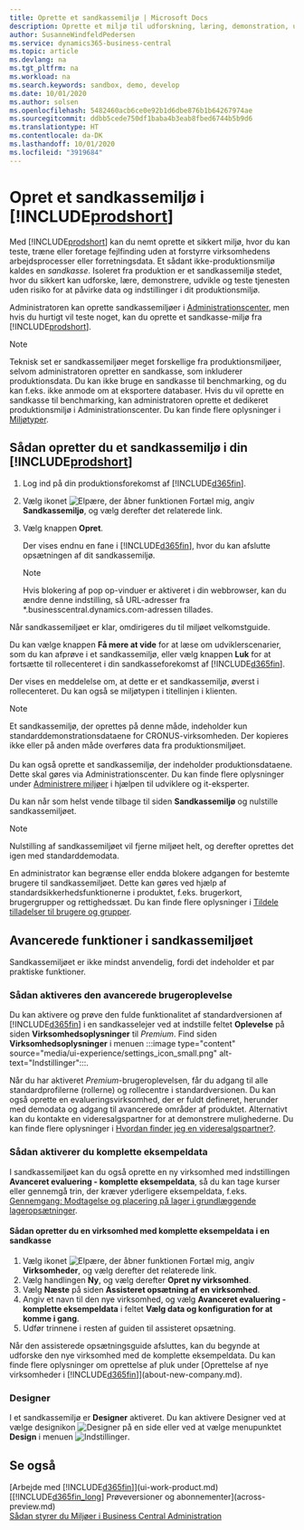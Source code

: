 ```yaml
---
title: Oprette et sandkassemiljø | Microsoft Docs
description: Oprette et miljø til udforskning, læring, demonstration, udvikling og test.
author: SusanneWindfeldPedersen
ms.service: dynamics365-business-central
ms.topic: article
ms.devlang: na
ms.tgt_pltfrm: na
ms.workload: na
ms.search.keywords: sandbox, demo, develop
ms.date: 10/01/2020
ms.author: solsen
ms.openlocfilehash: 5482460acb6ce0e92b1d6dbe876b1b64267974ae
ms.sourcegitcommit: ddbb5cede750df1baba4b3eab8fbed6744b5b9d6
ms.translationtype: HT
ms.contentlocale: da-DK
ms.lasthandoff: 10/01/2020
ms.locfileid: "3919684"
---
```

# <a name="creating-a-sandbox-environment-in-prodshort"></a>Opret et sandkassemiljø i [!INCLUDE[prodshort](includes/prodshort.md)]

Med [!INCLUDE[prodshort](includes/prodshort.md)] kan du nemt oprette et sikkert miljø, hvor du kan teste, træne eller foretage fejlfinding uden at forstyrre virksomhedens arbejdsprocesser eller forretningsdata. Et sådant ikke-produktionsmiljø kaldes en *sandkasse*. Isoleret fra produktion er et sandkassemiljø stedet, hvor du sikkert kan udforske, lære, demonstrere, udvikle og teste tjenesten uden risiko for at påvirke data og indstillinger i dit produktionsmiljø.  

Administratoren kan oprette sandkassemiljøer i [Administrationscenter](/dynamics365/business-central/dev-itpro/administration/tenant-admin-center-environments?toc=/dynamics365/business-central/toc.json), men hvis du hurtigt vil teste noget, kan du oprette et sandkasse-miljø fra [!INCLUDE[prodshort](includes/prodshort.md)].  

> [!NOTE]
> Teknisk set er sandkassemiljøer meget forskellige fra produktionsmiljøer, selvom administratoren opretter en sandkasse, som inkluderer produktionsdata. Du kan ikke bruge en sandkasse til benchmarking, og du kan f.eks. ikke anmode om at eksportere databaser. Hvis du vil oprette en sandkasse til benchmarking, kan administratoren oprette et dedikeret produktionsmiljø i Administrationscenter. Du kan finde flere oplysninger i [Miljøtyper](/dynamics365/business-central/dev-itpro/administration/tenant-admin-center-environments#types-of-environments).

## <a name="to-create-a-sandbox-environment-in-your-prodshort"></a>Sådan opretter du et sandkassemiljø i din [!INCLUDE[prodshort](includes/prodshort.md)]

1. Log ind på din produktionsforekomst af [!INCLUDE[d365fin](includes/d365fin_md.md)].

2. Vælg ikonet ![Elpære, der åbner funktionen Fortæl mig](media/ui-search/search_small.png "Fortæl mig, hvad du vil foretage dig"), angiv **Sandkassemiljø**, og vælg derefter det relaterede link.
    <!-- ![Sandbox Environment Setup](./media/across-sandbox/sandbox-environment-setup.png) -->
3. Vælg knappen **Opret**.  

    Der vises endnu en fane i [!INCLUDE[d365fin](includes/d365fin_md.md)], hvor du kan afslutte opsætningen af dit sandkassemiljø.

    > [!NOTE]  
    >  Hvis blokering af pop op-vinduer er aktiveret i din webbrowser, kan du ændre denne indstilling, så URL-adresser fra *.businesscentral.dynamics.com-adressen tillades.

Når sandkassemiljøet er klar, omdirigeres du til miljøet velkomstguide.
<!-- ![Sandbox Welcome Wizard](./media/across-sandbox/sandbox-wizard.png) -->

Du kan vælge knappen **Få mere at vide** for at læse om udviklerscenarier, som du kan afprøve i et sandkassemiljø, eller vælg knappen **Luk** for at fortsætte til rollecenteret i din sandkasseforekomst af [!INCLUDE[d365fin](includes/d365fin_md.md)].

Der vises en meddelelse om, at dette er et sandkassemiljø, øverst i rollecenteret. Du kan også se miljøtypen i titellinjen i klienten.
    <!-- ![Sandbox RoleCenter Notification](./media/across-sandbox/sandbox-rolecenter-notification.png) -->

> [!NOTE]
> Et sandkassemiljø, der oprettes på denne måde, indeholder kun standarddemonstrationsdataene for CRONUS-virksomheden. Der kopieres ikke eller på anden måde overføres data fra produktionsmiljøet.<br /><br />
> Du kan også oprette et sandkassemiljø, der indeholder produktionsdataene. Dette skal gøres via Administrationscenter. Du kan finde flere oplysninger under [Administrere miljøer](/dynamics365/business-central/dev-itpro/administration/tenant-admin-center-environments) i hjælpen til udviklere og it-eksperter.

Du kan når som helst vende tilbage til siden **Sandkassemiljø** og nulstille sandkassemiljøet.

> [!NOTE]  
> Nulstilling af sandkassemiljøet vil fjerne miljøet helt, og derefter oprettes det igen med standarddemodata.  

<!--To switch between your production and sandbox environments, you can use the Business Central app launcher.
    ![Sandbox Dynamics365 Menu](./media/across-sandbox/sandbox-dynamics365-menu.png) -->

En administrator kan begrænse eller endda blokere adgangen for bestemte brugere til sandkassemiljøet. Dette kan gøres ved hjælp af standardsikkerhedsfunktionerne i produktet, f.eks. brugerkort, brugergrupper og rettighedssæt. Du kan finde flere oplysninger i [Tildele tilladelser til brugere og grupper](ui-define-granular-permissions.md).  

<!-- ![Sandbox Permission Sets](./media/across-sandbox/sandbox-permission-sets.png) -->

## <a name="advanced-functionality-in-the-sandbox-environment"></a>Avancerede funktioner i sandkassemiljøet

Sandkassemiljøet er ikke mindst anvendelig, fordi det indeholder et par praktiske funktioner.

### <a name="to-enable-the-advanced-user-experience"></a>Sådan aktiveres den avancerede brugeroplevelse

Du kan aktivere og prøve den fulde funktionalitet af standardversionen af [!INCLUDE[d365fin](includes/d365fin_md.md)] i en sandkasselejer ved at indstille feltet **Oplevelse** på siden **Virksomhedsoplysninger** til *Premium*. Find siden **Virksomhedsoplysninger** i menuen :::image type="content" source="media/ui-experience/settings_icon_small.png" alt-text="Indstillinger":::.  

Når du har aktiveret *Premium*-brugeroplevelsen, får du adgang til alle standardprofilerne (rollerne) og rollecentre i standardversionen. Du kan også oprette en evalueringsvirksomhed, der er fuldt defineret, herunder med demodata og adgang til avancerede områder af produktet. Alternativt kan du kontakte en videresalgspartner for at demonstrere mulighederne. Du kan finde flere oplysninger i [Hvordan finder jeg en videresalgspartner?](across-faq.md#findpartner).  

### <a name="to-enable-complete-sample-data"></a>Sådan aktiverer du komplette eksempeldata

I sandkassemiljøet kan du også oprette en ny virksomhed med indstillingen **Avanceret evaluering - komplette eksempeldata**, så du kan tage kurser eller gennemgå trin, der kræver yderligere eksempeldata, f.eks. [Gennemgang: Modtagelse og placering på lager i grundlæggende lageropsætninger](walkthrough-receiving-and-putting-away-in-basic-warehousing.md).  

#### <a name="to-create-a-company-with-complete-sample-data-in-a-sandbox"></a>Sådan opretter du en virksomhed med komplette eksempeldata i en sandkasse

1. Vælg ikonet ![Elpære, der åbner funktionen Fortæl mig](media/ui-search/search_small.png "Fortæl mig, hvad du vil foretage dig"), angiv **Virksomheder**, og vælg derefter det relaterede link.  
2. Vælg handlingen **Ny**, og vælg derefter **Opret ny virksomhed**.  
3. Vælg **Næste** på siden **Assisteret opsætning af en virksomhed**.  
4. Angiv et navn til den nye virksomhed, og vælg **Avanceret evaluering - komplette eksempeldata** i feltet **Vælg data og konfiguration for at komme i gang**.  
5. Udfør trinnene i resten af guiden til assisteret opsætning.  

Når den assisterede opsætningsguide afsluttes, kan du begynde at udforske den nye virksomhed med de komplette eksempeldata. Du kan finde flere oplysninger om oprettelse af pluk under [Oprettelse af nye virksomheder i [!INCLUDE[d365fin](includes/d365fin_md.md)]](about-new-company.md).  

### <a name="designer"></a>Designer

I et sandkassemiljø er **Designer** aktiveret. Du kan aktivere Designer ved at vælge designikon ![Designer](./media/across-sandbox/sandbox-inclient-design-icon.png) på en side eller ved at vælge menupunktet **Design** i menuen ![Indstillinger](media/ui-experience/settings_icon_small.png).

<!-- ![In-client Designer](./media/across-sandbox/sandbox-inclient-designer.png) -->

## <a name="see-also"></a>Se også

[Arbejde med [!INCLUDE[d365fin](includes/d365fin_md.md)]](ui-work-product.md)  
[[!INCLUDE[d365fin_long](includes/d365fin_long_md.md)] Prøveversioner og abonnementer](across-preview.md)  
[Sådan styrer du Miljøer i Business Central Administration](/dynamics365/business-central/dev-itpro/administration/tenant-admin-center-environments)  
